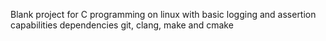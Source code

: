 Blank project for C programming on linux with basic logging and assertion capabilities
dependencies git, clang, make and cmake
